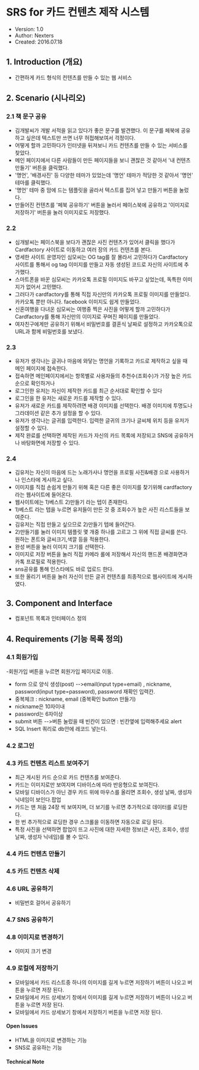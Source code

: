 # SRS for 카드 컨텐츠 제작 시스템

- Version: 1.0
- Author: Nexters
- Created: 2016.07.18

## 1. Introduction (개요)
- 간편하게 카드 형식의 컨텐츠를 만들 수 있는 웹 서비스


## 2. Scenario (시나리오)
### 2.1 책 문구 공유
- 김개발씨가 개발 서적을 읽고 있다가 좋은 문구를 발견했다. 이 문구를 페북에 공유하고 싶은데 텍스트만 쓰면 너무 허접해보여서 걱정이다.
- 어떻게 할까 고민하다가 인터넷을 뒤져보니 카드 컨텐츠를 만들 수 있는 서비스를 찾았다.
- 메인 페이지에서 다른 사람들이 만든 페이지들을 보니 괜찮은 것 같아서 '내 컨텐츠 만들기' 버튼을 클릭했다.
- '명언', '배경사진' 등 다양한 테마가 있었는데 '명언' 테마가 적당한 것 같아서 '명언' 테마를 클릭했다.
- '명언' 테마 중 맘에 드는 템플릿을 골라서 텍스트를 집어 넣고 만들기 버튼을 눌렀다.
- 만들어진 컨텐츠를 '페북 공유하기' 버튼을 눌러서 페이스북에 공유하고 '이미지로 저장하기' 버튼을 눌러 이미지로도 저장했다. 

### 2.2
- 심개발씨는 페이스북을 보다가 괜찮은 사진 컨텐츠가 있어서 클릭을 했다가 Cardfactory 사이트로 이동하고 여러 장의 카드 컨텐츠를 본다.
- 영세한 사이트 운영자인 심모씨는 OG tag를 잘 몰라서 고민하다가 Cardfactory 사이트를 통해서 og tag 이미지를 만들고 자동 생성된 코드로 자신의 사이트에 추가했다.
- 스마트폰을 바꾼 심모씨는 카카오톡 프로필 이미지도 바꾸고 싶었는데, 독특한 이미지가 없어서 고민했다.
- 그러다가 cardfactory를 통해 직접 자신만의 카카오톡 프로필 이미지를 만들었다. 카카오톡 뿐만 아니다. facebook 이미지도 쉽게 만들었다.
- 신혼여행을 다녀온 심모씨는 여행중 찍은 사진을 어떻게 할까 고민하다가 Cardfactory를 통해 자신만의 이미지로 꾸며진 페이지를 만들었다.
- 여자친구에게만 공유하기 위해서 비밀번호를 결혼식 날짜로 설정하고 카카오톡으로 URL과 함께 비밀번호를 보냈다.

### 2.3
- 유저가 생각나는 글귀나 마음에 와닿는 명언을 기록하고 카드로 제작하고 싶을 때 메인 페이지에 접속한다.
- 접속하면 메인페이지에서는 항목별로 사용자들의 추천수(조회수)가 가장 높은 카드순으로 확인하거나
- 로그인한 유저는 자신이 제작한 카드를 최근 순서대로 확인할 수 있다
- 로그인을 한 유저는 새로운 카드를 제작할 수 있다.
- 유저가 새로운 카드를 제작하려면 배경 이미지를 선택한다. 배경 이미지에 투명도나 그라데이션 같은 추가 설정을 할 수 있다.
- 유저가 생각나는 글귀를 입력한다. 입력한 글귀의 크기나 글씨체 위치 등을 유저가 설정할 수 있다.
- 제작 완료를 선택하면 제작된 카드가 자신의 카드 목록에 저장되고 SNS에 공유하거나 바탕화면에 저장할 수 있다.

### 2.4
- 김유저는 자신이 마음에 드는 노래가사나 명언을 프로필 사진&배경 으로 사용하거나 인스타에 게시하고 싶다.
- 이미지를 직접 손쉽게 만들기 위해 혹은 다른 좋은 이미지를 찾기위해 cardfactory 라는 웹사이트에 들어온다. 
- 웹사이트에는 1)베스트 2)만들기 라는 텝이 존재한다.
- 1)베스트 라는 텝을 누르면 유저들이 만든 것 중 조회수가 높은 사진 리스트들을 보여준다.
- 김유저는 직접 만들고 싶으므로 2)만들기 텝에 들어간다.
- 2)만들기를 눌러 이미지 템플릿 몇 개중 하나를 고르고 그 위에 직접 글씨를 쓴다. 원하는 폰트와 글씨크기,색깔 등을 적용한다.
- 완성 버튼을 눌러 이미지 크기를 선택한다. 
- 이미지로 저장 버튼을 눌러 직접 카메라 롤에 저장해서 자신의 핸드폰 배경화면과 카톡 프로필로 적용한다.
- sns공유를 통해 인스타에도 바로 업로드 한다.
- 또한 올리기 버튼을 눌러 자신이 만든 글귀 컨텐츠를 최종적으로 웹사이트에 게시하였다.



## 3. Component and Interface 
- 컴포넌트 목록과 인터페이스 정의


## 4. Requirements (기능 목록 정의)
### 4.1 회원가입
-회원가입 버튼을 누르면 회원가입 페이지로 이동.
- form 으로 양식 생성(post)
-->email(input type=email) , nickname, password(input type=password), password 재확인 입력칸. 
- 중복체크 : nickname, email (중복확인 button 만들기)
- nickname은 10자이내
- password는 6자이상
- submit 버튼
-->버튼 눌렀을 때 빈칸이 있으면 : 빈칸옆에 입력해주세요 alert
- SQL Insert 쿼리로 db안에 레코드 넣는다.

### 4.2 로그인

### 4.3 카드 컨텐츠 리스트 보여주기
- 최근 게시된 카드 순으로 카드 컨텐츠를 보여준다.
- 카드는 이미지로만 보여지며 디바이스에 따라 반응형으로 보여진다.
- 모바일 디바이스가 아닌 경우 카드 위에 마우스를 올리면 조회수, 생성 날짜, 생성자 닉네임이 보인다.팝업
- 카드는 맨 처음 24장 씩 보여지며, 더 보기를 누르면 추가적으로 데이터를 로딩한다.
- 한 번 추가적으로 로딩한 경우 스크롤을 이동하면 자동으로 로딩 된다.
- 특정 사진을 선택하면 팝업이 뜨고 사진에 대한 자세한 정보(큰 사진, 조회수, 생성 날짜, 생성자 닉네임)를 볼 수 있다.

### 4.4 카드 컨텐츠 만들기

### 4.5 카드 컨텐츠 삭제

### 4.6 URL 공유하기
- 비밀번호 걸어서 공유하기

### 4.7 SNS 공유하기

### 4.8 이미지로 변경하기
- 이미지 크기 변경

### 4.9 로컬에 저장하기
- 모바일에서 카드 리스트중 하나의 이미지를 길게 누르면 저장하기 버튼이 나오고 버튼을 누르면 저장 된다.
- 모바일에서 카드 상세보기 창에서 이미지를 길게 누르면 저장하기 버튼이 나오고 버튼을 누르면 저장 된다.
- 모바일에서 카드 상세보기 창에서 저장하기 버튼을 누르면 저장 된다.

#### **Open Issues**
- HTML을 이미지로 변경하는 기능
- SNS로 공유하는 기능

#### **Technical Note**



